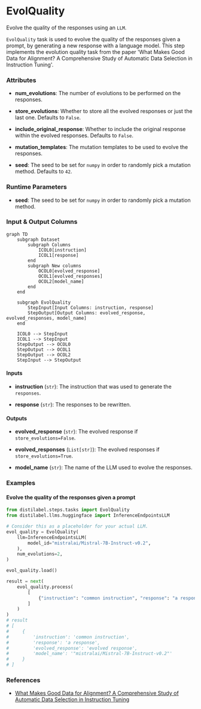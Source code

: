 # EvolQuality


Evolve the quality of the responses using an `LLM`.



`EvolQuality` task is used to evolve the quality of the responses given a prompt,
    by generating a new response with a language model. This step implements the evolution
    quality task from the paper 'What Makes Good Data for Alignment? A Comprehensive Study of
    Automatic Data Selection in Instruction Tuning'.





### Attributes

- **num_evolutions**: The number of evolutions to be performed on the responses.

- **store_evolutions**: Whether to store all the evolved responses or just the last one.  Defaults to `False`.

- **include_original_response**: Whether to include the original response within the evolved  responses. Defaults to `False`.

- **mutation_templates**: The mutation templates to be used to evolve the responses.

- **seed**: The seed to be set for `numpy` in order to randomly pick a mutation method.  Defaults to `42`.




### Runtime Parameters

- **seed**: The seed to be set for `numpy` in order to randomly pick a mutation method.



### Input & Output Columns

``` mermaid
graph TD
	subgraph Dataset
		subgraph Columns
			ICOL0[instruction]
			ICOL1[response]
		end
		subgraph New columns
			OCOL0[evolved_response]
			OCOL1[evolved_responses]
			OCOL2[model_name]
		end
	end

	subgraph EvolQuality
		StepInput[Input Columns: instruction, response]
		StepOutput[Output Columns: evolved_response, evolved_responses, model_name]
	end

	ICOL0 --> StepInput
	ICOL1 --> StepInput
	StepOutput --> OCOL0
	StepOutput --> OCOL1
	StepOutput --> OCOL2
	StepInput --> StepOutput

```


#### Inputs


- **instruction** (`str`): The instruction that was used to generate the `responses`.

- **response** (`str`): The responses to be rewritten.




#### Outputs


- **evolved_response** (`str`): The evolved response if `store_evolutions=False`.

- **evolved_responses** (`List[str]`): The evolved responses if `store_evolutions=True`.

- **model_name** (`str`): The name of the LLM used to evolve the responses.





### Examples


#### Evolve the quality of the responses given a prompt
```python
from distilabel.steps.tasks import EvolQuality
from distilabel.llms.huggingface import InferenceEndpointsLLM

# Consider this as a placeholder for your actual LLM.
evol_quality = EvolQuality(
    llm=InferenceEndpointsLLM(
        model_id="mistralai/Mistral-7B-Instruct-v0.2",
    ),
    num_evolutions=2,
)

evol_quality.load()

result = next(
    evol_quality.process(
        [
            {"instruction": "common instruction", "response": "a response"},
        ]
    )
)
# result
# [
#     {
#         'instruction': 'common instruction',
#         'response': 'a response',
#         'evolved_response': 'evolved response',
#         'model_name': '"mistralai/Mistral-7B-Instruct-v0.2"'
#     }
# ]
```




### References

- [What Makes Good Data for Alignment? A Comprehensive Study of Automatic Data Selection in Instruction Tuning](https://arxiv.org/abs/2312.15685)


